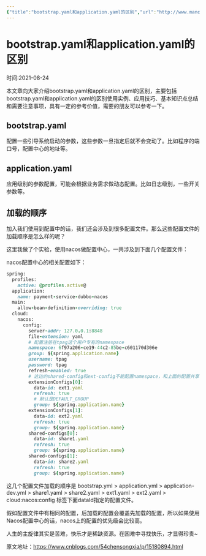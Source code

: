 ```yaml
---
{"title":"bootstrap.yaml和application.yaml的区别","url":"http://www.manongjc.com/detail/25-sdhpuxlqpngxydd.html","clipped_at":"2022-11-28 18:45:04","tags":["无"],"dg-publish":true,"permalink":"/阅读库藏/bootstrap-yaml和application-yaml的区别_1669632304/","dgPassFrontmatter":true}
---
```


# bootstrap.yaml和application.yaml的区别

时间:2021-08-24

本文章向大家介绍bootstrap.yaml和application.yaml的区别，主要包括bootstrap.yaml和application.yaml的区别使用实例、应用技巧、基本知识点总结和需要注意事项，具有一定的参考价值，需要的朋友可以参考一下。

## bootstrap.yaml

配置一些引导系统启动的参数，这些参数一旦指定后就不会变动了。比如程序的端口号，配置中心的地址等。

## application.yaml

应用级别的参数配置，可能会根据业务需求做动态配置。比如日志级别，一些开关参数等。

## 加载的顺序

加入我们使用到配置中的话，我们还会涉及到很多配置文件。那么这些配置文件的加载顺序是怎么样的呢？

这里我做了个实验，使用nacos做配置中心，一共涉及到下面几个配置文件：

nacos配置中心的相关配置如下：

```ruby
spring:
  profiles:
    active: @profiles.active@
  application:
    name: payment-service-dubbo-nacos
  main:
    allow-bean-definition-overriding: true
  cloud:
    nacos:
      config:
        server-addr: 127.0.0.1:8848
        file-extension: yaml
        # 配置注册在tpag这个用户专有的namespace
        namespace: 6f97a206-ce19-44c2-85be-c601170d306e
        group: ${spring.application.name}
        username: tpag
        password: tpag
        refresh-enabled: true
        # 这边的shared-config和ext-config不能配置namespace，和上面的配置共享一个namespace，所以一般用于读取一个团队内部的共享文件
        extensionConfigs[0]:
          data-id: ext1.yaml
          refresh: true
          # 默认是DEFAULT_GROUP
          group: ${spring.application.name}
        extensionConfigs[1]:
          data-id: ext2.yaml
          refresh: true
          group: ${spring.application.name}
        shared-configs[0]:
          data-id: share1.yaml
          refresh: true
          group: ${spring.application.name}
        shared-configs[1]:
          data-id: share2.yaml
          refresh: true
          group: ${spring.application.name}
```

这几个配置文件加载的顺序是 bootstrap.yml > application.yml > application-dev.yml > share1.yaml > share2.yaml > ext1.yaml > ext2.yaml > cloud:nacos:config 标签下面dataId指定的配置文件。

假如配置文件中有相同的配置，后加载的配置会覆盖先加载的配置，所以如果使用Nacos配置中心的话，nacos上的配置的优先级会比较高。

人生的主旋律其实是苦难，快乐才是稀缺资源。在困难中寻找快乐，才显得珍贵~

原文地址：https://www.cnblogs.com/54chensongxia/p/15180894.html